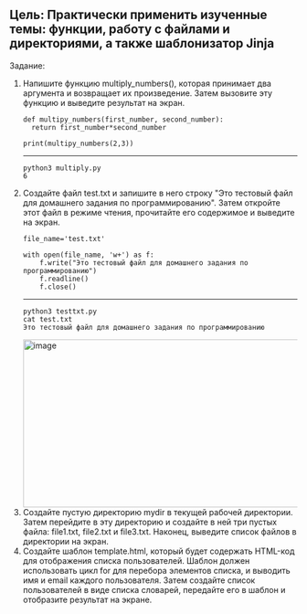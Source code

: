<h2>Цель: Практически применить изученные темы: функции, работу с
файлами и директориями, а также шаблонизатор Jinja</h2>
Задание:
<ol>
<li>Напишите функцию multiply_numbers(), которая принимает два
аргумента и возвращает их произведение. Затем вызовите эту функцию
и выведите результат на экран.</li> 

    def multipy_numbers(first_number, second_number):
      return first_number*second_number
   
    print(multipy_numbers(2,3))
***
    python3 multiply.py 
    6
<li>Создайте файл test.txt и запишите в него строку "Это тестовый файл для
домашнего задания по программированию". Затем откройте этот файл в
режиме чтения, прочитайте его содержимое и выведите на экран.</li>

    file_name='test.txt'
    
    with open(file_name, 'w+') as f:
        f.write("Это тестовый файл для домашнего задания по программированию")
        f.readline()
        f.close()
***
    python3 testtxt.py
    cat test.txt
    Это тестовый файл для домашнего задания по программированию
<img width="849" height="294" alt="image" src="https://github.com/user-attachments/assets/fec1c337-3bc4-47c4-851f-45323a807544" />

<li>Создайте пустую директорию mydir в текущей рабочей директории.
Затем перейдите в эту директорию и создайте в ней три пустых файла:
file1.txt, file2.txt и file3.txt. Наконец, выведите список файлов в
директории на экран.</li> 
<li>Создайте шаблон template.html, который будет содержать HTML-код
для отображения списка пользователей. Шаблон должен использовать
цикл for для перебора элементов списка, и выводить имя и email
каждого пользователя. Затем создайте список пользователей в виде
списка словарей, передайте его в шаблон и отобразите результат на
экране.</li> 
</ol>
